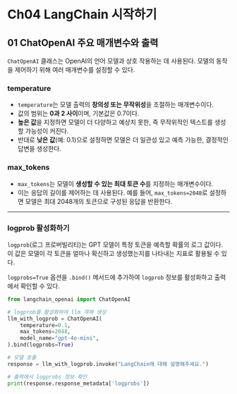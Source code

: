 # Ch04 LangChain 시작하기

## 01 ChatOpenAI 주요 매개변수와 출력

`ChatOpenAI` 클래스는 OpenAI의 언어 모델과 상호 작용하는 데 사용된다. 모델의 동작을 제어하기 위해 여러 매개변수를 설정할 수 있다.

### **temperature**

  * `temperature`는 모델 출력의 **창의성 또는 무작위성**을 조절하는 매개변수이다.
  * 값의 범위는 **0과 2 사이**이며, 기본값은 0.7이다.
  * **높은 값**을 지정하면 모델이 더 다양하고 예상치 못한, 즉 무작위적인 텍스트를 생성할 가능성이 커진다.
  * 반대로 **낮은 값**(예: 0.1)으로 설정하면 모델은 더 일관성 있고 예측 가능한, 결정적인 답변을 생성한다.

### **max\_tokens**

  * `max_tokens`는 모델이 **생성할 수 있는 최대 토큰 수**를 지정하는 매개변수이다.
  * 이는 응답의 길이를 제어하는 데 사용된다. 예를 들어, `max_tokens=2048`로 설정하면 모델은 최대 2048개의 토큰으로 구성된 응답을 반환한다.

-----

### **logprob 활성화하기**

`logprob`(로그 프로버빌리티)는 GPT 모델이 특정 토큰을 예측할 확률의 로그 값이다. 이 값은 모델이 각 토큰을 얼마나 확신하고 생성했는지를 나타내는 지표로 활용될 수 있다.

`logprobs=True` 옵션을 `.bind()` 메서드에 추가하여 `logprob` 정보를 활성화하고 출력에서 확인할 수 있다.

```python
from langchain_openai import ChatOpenAI

# logprob를 활성화하여 llm 객체 생성
llm_with_logprob = ChatOpenAI(
    temperature=0.1,
    max_tokens=2048,
    model_name="gpt-4o-mini",
).bind(logprobs=True)

# 모델 호출
response = llm_with_logprob.invoke("LangChain에 대해 설명해주세요.")

# 출력에서 logprobs 정보 확인
print(response.response_metadata['logprobs'])
```
